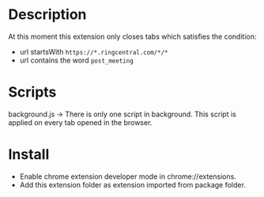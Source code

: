 # Description

At this moment this extension only closes tabs which satisfies the condition:

- url startsWith `https://*.ringcentral.com/*/*`
- url contains the word `post_meeting`

# Scripts

background.js -> There is only one script in background. This script is applied on every tab opened in the browser.

# Install

- Enable chrome extension developer mode in chrome://extensions.
- Add this extension folder as extension imported from package folder.
